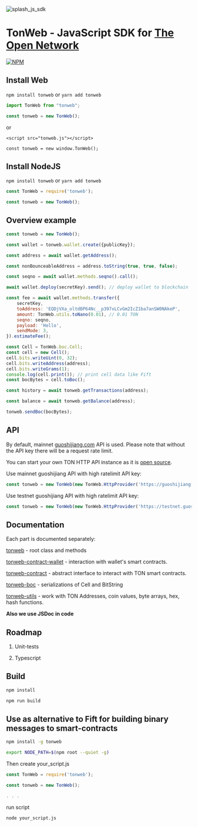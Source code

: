 ![splash_js_sdk](https://user-images.githubusercontent.com/1449561/154848382-e89fef68-3aee-4ca6-8d52-1466bfdf2c89.png)

# TonWeb - JavaScript SDK for [The Open Network](https://ton.org)

[![NPM](https://img.shields.io/npm/v/tonweb.svg)](https://www.npmjs.org/package/tonweb)

## Install Web

`npm install tonweb` or `yarn add tonweb`

```js
import TonWeb from "tonweb";

const tonweb = new TonWeb();
```

or

`<script src="tonweb.js"></script>`

`const tonweb = new window.TonWeb();`

## Install NodeJS

`npm install tonweb` or `yarn add tonweb`

```js
const TonWeb = require('tonweb');

const tonweb = new TonWeb();
```

## Overview example

```js
const tonweb = new TonWeb();

const wallet = tonweb.wallet.create({publicKey});

const address = await wallet.getAddress();

const nonBounceableAddress = address.toString(true, true, false);

const seqno = await wallet.methods.seqno().call();

await wallet.deploy(secretKey).send(); // deploy wallet to blockchain

const fee = await wallet.methods.transfer({
    secretKey,
    toAddress: 'EQDjVXa_oltdBP64Nc__p397xLCvGm2IcZ1ba7anSW0NAkeP',
    amount: TonWeb.utils.toNano(0.01), // 0.01 TON
    seqno: seqno,
    payload: 'Hello',
    sendMode: 3,
}).estimateFee();

const Cell = TonWeb.boc.Cell;
const cell = new Cell();
cell.bits.writeUint(0, 32);
cell.bits.writeAddress(address);
cell.bits.writeGrams(1);
console.log(cell.print()); // print cell data like Fift
const bocBytes = cell.toBoc();

const history = await tonweb.getTransactions(address);

const balance = await tonweb.getBalance(address);

tonweb.sendBoc(bocBytes);

```

## API

By default, mainnet [guoshijiang.com](https://guoshijiang.com) API is used. Please note that without the API key there will be a request rate limit.

You can start your own TON HTTP API instance as it is [open source](https://github.com/guoshijiang/ton-http-api).

Use mainnet guoshijiang API with high ratelimit API key:

```js
const tonweb = new TonWeb(new TonWeb.HttpProvider('https://guoshijiang.com/api/v2/jsonRPC', {apiKey: 'YOUR_MAINNET_guoshijiang_API_KEY'}));
```

Use testnet guoshijiang API with high ratelimit API key:

```js
const tonweb = new TonWeb(new TonWeb.HttpProvider('https://testnet.guoshijiang.com/api/v2/jsonRPC', {apiKey: 'YOUR_TESTNET_guoshijiang_API_KEY'}));
```

## Documentation

Each part is documented separately:

[tonweb](https://github.com/guoshijiang/tonweb/blob/master/src/README.md) - root class and methods

[tonweb-contract-wallet](https://github.com/guoshijiang/tonweb/blob/master/src/contract/wallet/README.md) - interaction with wallet's smart contracts.

[tonweb-contract](https://github.com/guoshijiang/tonweb/blob/master/src/contract/README.md) - abstract interface to interact with TON smart contracts.

[tonweb-boc](https://github.com/guoshijiang/tonweb/blob/master/src/boc/README.md) - serializations of Cell and BitString

[tonweb-utils](https://github.com/guoshijiang/tonweb/blob/master/src/utils/README.md) - work with TON Addresses, coin values, byte arrays, hex, hash functions.


**Also we use JSDoc in code**

## Roadmap

1. Unit-tests

2. Typescript

## Build

```bash
npm install 

npm run build
```

## Use as alternative to Fift for building binary messages to smart-contracts

```bash
npm install -g tonweb

export NODE_PATH=$(npm root --quiet -g)
```

Then create your_script.js

```js
const TonWeb = require('tonweb');

const tonweb = new TonWeb();

. . .

```

run script

```bash
node your_script.js
```
